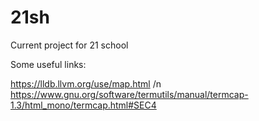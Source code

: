 # 21sh
Current project for 21 school


 Some useful links:

https://lldb.llvm.org/use/map.html /n
https://www.gnu.org/software/termutils/manual/termcap-1.3/html_mono/termcap.html#SEC4
